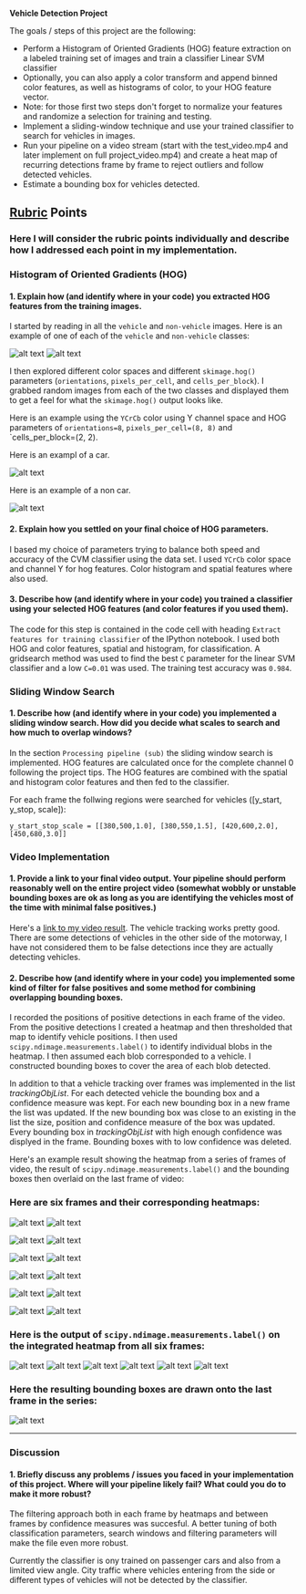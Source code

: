 **Vehicle Detection Project**

The goals / steps of this project are the following:

* Perform a Histogram of Oriented Gradients (HOG) feature extraction on a labeled training set of images and train a classifier Linear SVM classifier
* Optionally, you can also apply a color transform and append binned color features, as well as histograms of color, to your HOG feature vector. 
* Note: for those first two steps don't forget to normalize your features and randomize a selection for training and testing.
* Implement a sliding-window technique and use your trained classifier to search for vehicles in images.
* Run your pipeline on a video stream (start with the test_video.mp4 and later implement on full project_video.mp4) and create a heat map of recurring detections frame by frame to reject outliers and follow detected vehicles.
* Estimate a bounding box for vehicles detected.

[//]: # (Image References)
[image1]: ./output_images/car.png
[image15]: ./output_images/noncar.png
[image2]: ./output_images/hog_car.png
[image25]: ./output_images/hog_noncar.png
[image3]: ./examples/sliding_windows.jpg
[image4]: ./examples/sliding_window.jpg
[image500]: ./output_images/frame0.png
[image501]: ./output_images/heatmap0.png
[image510]: ./output_images/frame1.png
[image511]: ./output_images/heatmap1.png
[image520]: ./output_images/frame2.png
[image521]: ./output_images/heatmap2.png
[image530]: ./output_images/frame3.png
[image531]: ./output_images/heatmap3.png
[image540]: ./output_images/frame4.png
[image541]: ./output_images/heatmap4.png
[image550]: ./output_images/frame5.png
[image551]: ./output_images/heatmap5.png
[image60]: ./output_images/label0.png
[image61]: ./output_images/label1.png
[image62]: ./output_images/label2.png
[image63]: ./output_images/label3.png
[image64]: ./output_images/label4.png
[image65]: ./output_images/label5.png
[image7]: ./output_images/boxes.png
[video1]: ./project_video.mp4

## [Rubric](https://review.udacity.com/#!/rubrics/513/view) Points
### Here I will consider the rubric points individually and describe how I addressed each point in my implementation.  


### Histogram of Oriented Gradients (HOG)

#### 1. Explain how (and identify where in your code) you extracted HOG features from the training images.

I started by reading in all the `vehicle` and `non-vehicle` images.  Here is an example of one of each of the `vehicle` and `non-vehicle` classes:

![alt text][image1]
![alt text][image15]

I then explored different color spaces and different `skimage.hog()` parameters (`orientations`, `pixels_per_cell`, and `cells_per_block`).  I grabbed random images from each of the two classes and displayed them to get a feel for what the `skimage.hog()` output looks like.

Here is an example using the `YCrCb` color using Y channel space and HOG parameters of `orientations=8`, `pixels_per_cell=(8, 8)` and `cells_per_block=(2, 2).

Here is an exampl of a car.

![alt text][image2]

Here is an example of a non car.

![alt text][image25]

#### 2. Explain how you settled on your final choice of HOG parameters.

I based my choice of parameters trying to balance both speed and accuracy of the CVM classifier using the data set.
I used `YCrCb` color space and channel Y for hog features. Color histogram and spatial features where also used.

#### 3. Describe how (and identify where in your code) you trained a classifier using your selected HOG features (and color features if you used them).

The code for this step is contained in the code cell with heading `Extract features for training classifier` of the IPython notebook.
I used both HOG and color features, spatial and histogram, for classification. 
A gridsearch method was used to find the best `C` parameter for the linear SVM classifier and a low `C=0.01` was used. The training test accuracy was `0.984`.

### Sliding Window Search

#### 1. Describe how (and identify where in your code) you implemented a sliding window search.  How did you decide what scales to search and how much to overlap windows?

In the section `Processing pipeline (sub)` the sliding window search is implemented. HOG features are calculated once for the complete channel 0 following the project tips. The HOG features are combined with the spatial and histogram color features and then fed to the classifier.

For each frame the follwing regions were searched for vehicles ([y_start, y_stop, scale]):

`y_start_stop_scale = [[380,500,1.0], [380,550,1.5], [420,600,2.0], [450,680,3.0]]`

### Video Implementation

#### 1. Provide a link to your final video output.  Your pipeline should perform reasonably well on the entire project video (somewhat wobbly or unstable bounding boxes are ok as long as you are identifying the vehicles most of the time with minimal false positives.)
Here's a [link to my video result](./project_video_out.mp4).
The vehicle tracking works pretty good. There are some detections of vehicles in the other side of the motorway, I have not considered them to be false detections ince they are actually detecting vehicles.


#### 2. Describe how (and identify where in your code) you implemented some kind of filter for false positives and some method for combining overlapping bounding boxes.

I recorded the positions of positive detections in each frame of the video.  From the positive detections I created a heatmap and then thresholded that map to identify vehicle positions.  I then used `scipy.ndimage.measurements.label()` to identify individual blobs in the heatmap.  I then assumed each blob corresponded to a vehicle.  I constructed bounding boxes to cover the area of each blob detected.

In addition to that a vehicle tracking over frames was implemented in the list *trackingObjList*. For each detected vehicle the bounding box and a confidence measure was kept. For each new bounding box in a new frame the list was updated. If the new bounding box was close to an existing in the list the size, position and confidence measure of the box was updated. Every bounding box in *trackingObjList* with high enough confidence was displyed in the frame. Bounding boxes with to low confidence was deleted. 

Here's an example result showing the heatmap from a series of frames of video, the result of `scipy.ndimage.measurements.label()` and the bounding boxes then overlaid on the last frame of video:

### Here are six frames and their corresponding heatmaps:

![alt text][image500]
![alt text][image501]


![alt text][image510]
![alt text][image511]


![alt text][image520]
![alt text][image521]


![alt text][image530]
![alt text][image531]


![alt text][image540]
![alt text][image541]


![alt text][image550]
![alt text][image551]

### Here is the output of `scipy.ndimage.measurements.label()` on the integrated heatmap from all six frames:
![alt text][image60]
![alt text][image61]
![alt text][image62]
![alt text][image63]
![alt text][image64]
![alt text][image65]

### Here the resulting bounding boxes are drawn onto the last frame in the series:
![alt text][image7]



---

### Discussion

#### 1. Briefly discuss any problems / issues you faced in your implementation of this project.  Where will your pipeline likely fail?  What could you do to make it more robust?

The filtering approach both in each frame by heatmaps and between frames by confidence measures was succesful. A better tuning of both classification parameters, search windows and filtering parameters will make the file even more robust.

Currently the classifier is ony trained on passenger cars and also from a limited view angle. City traffic where vehicles entering from the side or different types of vehicles will not be detected by the classifier.
